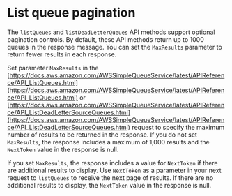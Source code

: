# List queue pagination<a name="list-all-queues-pagination"></a>

The `listQueues` and `listDeadLetterQueues` API methods support optional pagination controls\. By default, these API methods return up to 1000 queues in the response message\. You can set the `MaxResults` parameter to return fewer results in each response\. 

Set parameter `MaxResults` in the [https://docs.aws.amazon.com/AWSSimpleQueueService/latest/APIReference/API_ListQueues.html](https://docs.aws.amazon.com/AWSSimpleQueueService/latest/APIReference/API_ListQueues.html) or [https://docs.aws.amazon.com/AWSSimpleQueueService/latest/APIReference/API_ListDeadLetterSourceQueues.html](https://docs.aws.amazon.com/AWSSimpleQueueService/latest/APIReference/API_ListDeadLetterSourceQueues.html) request to specify the maximum number of results to be returned in the response\. If you do not set `MaxResults`, the response includes a maximum of 1,000 results and the `NextToken` value in the response is null\. 

If you set `MaxResults`, the response includes a value for `NextToken` if there are additional results to display\. Use `NextToken` as a parameter in your next request to `listQueues` to receive the next page of results\. If there are no additional results to display, the `NextToken` value in the response is null\. 